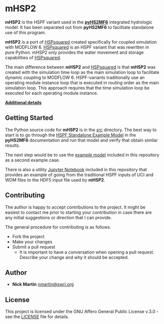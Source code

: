 # mHSP2

**mHSP2** is the HSPF variant used in the [**pyHS2MF6**](https://nmartin198.github.io/pyHS2MF6/)
integrated hydrologic model. It has been separated out from **pyHS2MF6** 
to facilitate standalone use of this program.

**mHSP2** is a port of [HSPsquared](https://github.com/respec/HSPsquared) created 
specifically for coupled simulation with MODFLOW 6.
[HSPsquared](https://github.com/respec/HSPsquared) is an HSPF variant 
that was rewritten in pure Python. mHSP2 only provides the water 
movement and storage capabilities of [HSPsquared](https://github.com/respec/HSPsquared).

The main difference between **mHSP2** and [HSPsquared](https://github.com/respec/HSPsquared) 
is that **mHSP2** was created with the simulation time loop as 
the main simulation loop to facilitate dynamic coupling to MODFLOW 6. 
HSPF-variants traditionally use an operating module instance loop that 
is executed in routing order as the main simulation loop. This approach 
requires that the time simulation loop be executed for each operating 
module instance.

[**Additional details**](https://nmartin198.github.io/pyHS2MF6/mHSP2.html)


## Getting Started

The Python source code for **mHSP2** is in the [*src*]() directory. The best way
to start is to go through the [HSPF Standalone Example Model](https://nmartin198.github.io/pyHS2MF6/cs_sa_HSPF.html) 
in the **pyHS2MF6** documentation and run that model and verify that obtain 
similar results.

The next step would be to use the [example model](https://github.com/nmartin198/mHSP2/tree/main/example_input) 
included in this repository as a second example case.

There is also a utility [Jupyter Notebook](https://github.com/nmartin198/mHSP2/tree/main/jupyter_notebooks/Conv_pyHSPF_HSP2.ipynb) 
included in this repository that provides an example of going 
from the traditional HSPF inputs of UCI and WDM files to the HDF5 
input file used by **mHSP2**.

## Contributing

The author is happy to accept contributions to the project. It might be easiest to contact me prior to starting your contribution in case there are any initial suggestions or direction that I can provide.

The general procedure for contributing is as follows.

- Fork the project
- Make your changes
- Submit a pull request
    - It is important to have a conversation when opening a pull request. Describe your change and why it should be accepted.

## Author

* **Nick Martin** nmartin@swri.org

## License

This project is licensed under the GNU Affero General Public License v.3.0 - see the [LICENSE](LICENSE) file for details.
